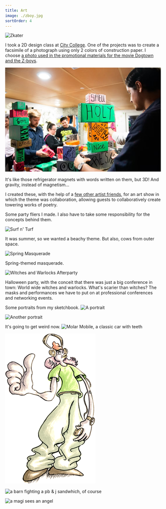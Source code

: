 ```yaml
---
title: Art
image: ./zboy.jpg
sortOrder: 4
---
```


![Zkater](./zboy.jpg)

I took a 2D design class at [City College](https://www.ccsf.edu/). One of the projects was to create a facsimile of a photograph using only 2 colors of construction paper. I choose [a photo used in the promotional materials for the movie Dogtown and the Z-boys](https://images.app.goo.gl/FK5Sxia5otxfTZXU6).

![Colorful blocks with words written on each side](./collabshow-blocks.webp)

It's like those refrigerator magnets with words written on them, but 3D! And gravity, instead of magnetism...

I created these, with the help of a [few other artist friends](https://syzygysf.com), for an art show in which the theme was collaboration, allowing guests to collaboratively create towering works of poetry.

Some party fliers I made. I also have to take some responsibility for the concepts behind them.

![Surf n' Turf](./surf-n-turf.jpg)

It was summer, so we wanted a beachy theme. But also, cows from outer space.

![Spring Masquerade](./spring-masq.jpg)

Spring-themed masquerade.

![Witches and Warlocks Afterparty](./wwwafterparty.jpg)

Halloween party, with the conceit that there was just a big conference in town: World wide witches and warlocks. What's scarier than witches? The masks and performances we have to put on at professional conferences and networking events.

Some portraits from my sketchbook.
![A portrait](./portrait.jpg)

![Another portrait](./portrait-azero.jpg)

It's going to get weird now.
![Molar Mobile, a classic car with teeth](./molar-mobile.jpg)

![Me as a duck](./me-duck.webp)

![a barn fighting a pb & j sandwhich, of course](./smoosh.jpg)

![a magi sees an angel](./angel.jpg)


